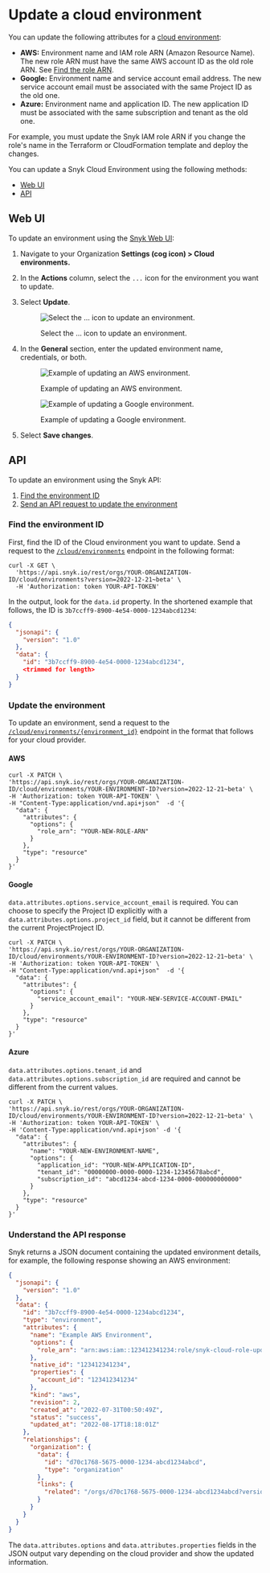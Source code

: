 # Update a cloud environment

You can update the following attributes for a [cloud environment](../key-concepts-in-iac+.md#environments):

* **AWS:** Environment name and IAM role ARN (Amazon Resource Name). The new role ARN must have the same AWS account ID as the old role ARN. See [Find the role ARN](../../../../integrations/cloud-platforms-integrations/aws-integration/snyk-cloud-for-aws-api/step-3-create-and-scan-a-snyk-cloud-environment.md#find-the-role-arn).
* **Google:** Environment name and service account email address. The new service account email must be associated with the same Project ID as the old one.
* **Azure:** Environment name and application ID. The new application ID must be associated with the same subscription and tenant as the old one.

For example, you must update the Snyk IAM role ARN if you change the role's name in the Terraform or CloudFormation template and deploy the changes.

You can update a Snyk Cloud Environment using the following methods:

* [Web UI](update-a-cloud-environment.md#web-ui)
* [API](update-a-cloud-environment.md#api)

## Web UI

To update an environment using the [Snyk Web UI](https://app.snyk.io):

1. Navigate to your Organization **Settings (cog icon) > Cloud environments.**
2. In the **Actions** column, select the `...` icon for the environment you want to update.
3.  Select **Update**.

    <figure><img src="../../../../.gitbook/assets/snyk-cloud-update-env-ui.png" alt="Select the ... icon to update an environment."><figcaption><p>Select the ... icon to update an environment.</p></figcaption></figure>
4.  In the **General** section, enter the updated environment name, credentials, or both.

    <div>

    <figure><img src="../../../../.gitbook/assets/snyk-cloud-update-aws-env-ui.png" alt="Example of updating an AWS environment."><figcaption><p>Example of updating an AWS environment.</p></figcaption></figure>

     

    <figure><img src="../../../../.gitbook/assets/snyk-cloud-update-google-env.png" alt="Example of updating a Google environment."><figcaption><p>Example of updating a Google environment.</p></figcaption></figure>

    </div>
5. Select **Save changes**.

## API

To update an environment using the Snyk API:

1. [Find the environment ID](update-a-cloud-environment.md#find-the-environment-id)
2. [Send an API request to update the environment](update-a-cloud-environment.md#update-the-environment)

### Find the environment ID

First, find the ID of the Cloud environment you want to update. Send a request to the [`/cloud/environments`](https://apidocs.snyk.io/#get-/orgs/-org\_id-/cloud/environments) endpoint in the following format:

```
curl -X GET \
  'https://api.snyk.io/rest/orgs/YOUR-ORGANIZATION-ID/cloud/environments?version=2022-12-21~beta' \
  -H 'Authorization: token YOUR-API-TOKEN'
```

In the output, look for the `data.id` property. In the shortened example that follows, the ID is `3b7ccff9-8900-4e54-0000-1234abcd1234`:

```json
{
  "jsonapi": {
    "version": "1.0"
  },
  "data": {
    "id": "3b7ccff9-8900-4e54-0000-1234abcd1234",
    <trimmed for length>
  }
}
```

### Update the environment

To update an environment, send a request to the [`/cloud/environments/{environment_id}`](https://apidocs.snyk.io/#patch-/orgs/-org\_id-/cloud/environments/-environment\_id-) endpoint in the format that follows for your cloud provider.

#### AWS

```
curl -X PATCH \
'https://api.snyk.io/rest/orgs/YOUR-ORGANIZATION-ID/cloud/environments/YOUR-ENVIRONMENT-ID?version=2022-12-21~beta' \
-H 'Authorization: token YOUR-API-TOKEN' \
-H "Content-Type:application/vnd.api+json"  -d '{
  "data": {
    "attributes": {
      "options": {
        "role_arn": "YOUR-NEW-ROLE-ARN"
      }
    },
    "type": "resource"
  }
}'
```

#### Google

`data.attributes.options.service_account_email` is required. You can choose to specify the Project ID explicitly with a `data.attributes.options.project_id` field, but it cannot be different from the current ProjectProject ID.

```
curl -X PATCH \
'https://api.snyk.io/rest/orgs/YOUR-ORGANIZATION-ID/cloud/environments/YOUR-ENVIRONMENT-ID?version=2022-12-21~beta' \
-H 'Authorization: token YOUR-API-TOKEN' \
-H "Content-Type:application/vnd.api+json"  -d '{
  "data": {
    "attributes": {
      "options": {
        "service_account_email": "YOUR-NEW-SERVICE-ACCOUNT-EMAIL"
      }
    },
    "type": "resource"
  }
}'
```

#### Azure

`data.attributes.options.tenant_id` and `data.attributes.options.subscription_id` are required and cannot be different from the current values.

```
curl -X PATCH \
'https://api.snyk.io/rest/orgs/YOUR-ORGANIZATION-ID/cloud/environments/YOUR-ENVIRONMENT-ID?version=2022-12-21~beta' \
-H 'Authorization: token YOUR-API-TOKEN' \
-H 'Content-Type:application/vnd.api+json' -d '{
  "data": {
    "attributes": {
      "name": "YOUR-NEW-ENVIRONMENT-NAME",
      "options": {
        "application_id": "YOUR-NEW-APPLICATION-ID",
        "tenant_id": "00000000-0000-0000-1234-12345678abcd",
        "subscription_id": "abcd1234-abcd-1234-0000-000000000000"
      }
    },
    "type": "resource"
  }
}'
```

### Understand the API response

Snyk returns a JSON document containing the updated environment details, for example, the following response showing an AWS environment:

```json
{
  "jsonapi": {
    "version": "1.0"
  },
  "data": {
    "id": "3b7ccff9-8900-4e54-0000-1234abcd1234",
    "type": "environment",
    "attributes": {
      "name": "Example AWS Environment",
      "options": {
        "role_arn": "arn:aws:iam::123412341234:role/snyk-cloud-role-updated"
      },
      "native_id": "123412341234",
      "properties": {
        "account_id": "123412341234"
      },
      "kind": "aws",
      "revision": 2,
      "created_at": "2022-07-31T00:50:49Z",
      "status": "success",
      "updated_at": "2022-08-17T18:18:01Z"
    },
    "relationships": {
      "organization": {
        "data": {
          "id": "d70c1768-5675-0000-1234-abcd1234abcd",
          "type": "organization"
        },
        "links": {
          "related": "/orgs/d70c1768-5675-0000-1234-abcd1234abcd?version=2022-12-21~beta"
        }
      }
    }
  }
}
```

The `data.attributes.options` and `data.attributes.properties` fields in the JSON output vary depending on the cloud provider and show the updated information.
